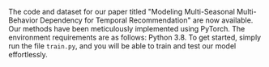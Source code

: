 The code and dataset for our paper titled "Modeling Multi-Seasonal Multi-Behavior Dependency for Temporal Recommendation" are now available. Our methods have been meticulously implemented using PyTorch. The environment requirements are as follows: Python 3.8. To get started, simply run the file `train.py`, and you will be able to train and test our model effortlessly.
